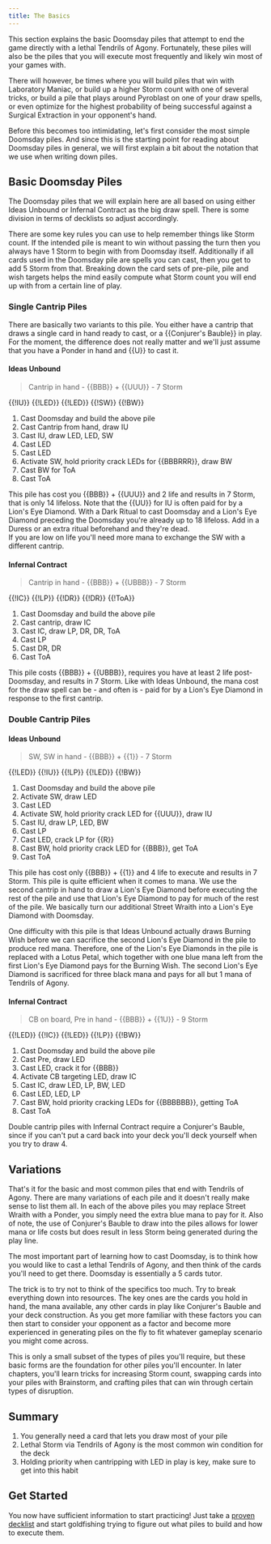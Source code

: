 ```yaml
---
title: The Basics
---
```


This section explains the basic Doomsday piles that attempt to end the game
directly with a lethal Tendrils of Agony. Fortunately, these piles will also be
the piles that you will execute most frequently and likely win most of your
games with.

There will however, be times where you will build piles that win with Laboratory
Maniac, or build up a higher Storm count with one of several tricks, or build a
pile that plays around Pyroblast on one of your draw spells, or even optimize
for the highest probability of being successful against a Surgical Extraction in
your opponent's hand.

Before this becomes too intimidating, let's first consider the most simple
Doomsday piles. And since this is the starting point for reading about Doomsday
piles in general, we will first explain a bit about the notation that we use
when writing down piles.

## Basic Doomsday Piles

The Doomsday piles that we will explain here are all based on using either Ideas
Unbound or Infernal Contract as the big draw spell. There is some division in
terms of decklists so adjust accordingly.

There are some key rules you can use to help remember things like Storm count.
If the intended pile is meant to win without passing the turn then you always
have 1 Storm to begin with from Doomsday itself. Additionally if all cards used
in the Doomsday pile are spells you can cast, then you get to add 5 Storm from
that. Breaking down the card sets of pre-pile, pile and wish targets helps the
mind easily compute what Storm count you will end up with from a certain line of
play.

### Single Cantrip Piles

There are basically two variants to this pile. You either have a cantrip that
draws a single card in hand ready to cast, or a {{Conjurer's Bauble}} in play. For
the moment, the difference does not really matter and we'll just assume that you
have a Ponder in hand and {{U}} to cast it.

#### Ideas Unbound

> Cantrip in hand - {{BBB}} + {{UUU}} - 7 Storm

<pile>{{!IU}} {{!LED}} {{!LED}} {{!SW}} {{!BW}}</pile>

1. Cast Doomsday and build the above pile
2. Cast Cantrip from hand, draw IU
3. Cast IU, draw LED, LED, SW
4. Cast LED
5. Cast LED
6. Activate SW, hold priority crack LEDs for {{BBBRRR}}, draw BW
7. Cast BW for ToA
8. Cast ToA

This pile has cost you {{BBB}} + {{UUU}} and 2 life and results in 7 Storm, that is
only 14 lifeloss. Note that the {{UU}} for IU is often paid for by a Lion's Eye
Diamond. With a Dark Ritual to cast Doomsday and a Lion's Eye Diamond preceding
the Doomsday you're already up to 18 lifeloss. Add in a Duress or an extra
ritual beforehand and they're dead.  
If you are low on life you'll need more mana to exchange the SW with a different
cantrip.

#### Infernal Contract

> Cantrip in hand - {{BBB}} + {{UBBB}} - 7 Storm

<pile>{{!IC}} {{!LP}} {{!DR}} {{!DR}} {{!ToA}}</pile>

1. Cast Doomsday and build the above pile
2. Cast cantrip, draw IC
3. Cast IC, draw LP, DR, DR, ToA
4. Cast LP
5. Cast DR, DR
6. Cast ToA

This pile costs {{BBB}} + {{UBBB}}, requires you have at least 2 life
post-Doomsday, and results in 7 Storm. Like with Ideas Unbound, the mana cost
for the draw spell can be - and often is - paid for by a Lion's Eye Diamond in
response to the first cantrip.

### Double Cantrip Piles

#### Ideas Unbound

> SW, SW in hand - {{BBB}} + {{1}} - 7 Storm

<pile>{{!LED}} {{!IU}} {{!LP}} {{!LED}} {{!BW}}</pile>

1. Cast Doomsday and build the above pile
2. Activate SW, draw LED
3. Cast LED
4. Activate SW, hold priority crack LED for {{UUU}}, draw IU
5. Cast IU, draw LP, LED, BW
6. Cast LP
7. Cast LED, crack LP for {{R}}
8. Cast BW, hold priority crack LED for {{BBB}}, get ToA
9. Cast ToA

This pile has cost only {{BBB}} + {{1}} and 4 life to execute and results in 7
Storm. This pile is quite efficient when it comes to mana. We use the second
cantrip in hand to draw a Lion's Eye Diamond before executing the rest of the
pile and use that Lion's Eye Diamond to pay for much of the rest of the pile. We
basically turn our additional Street Wraith into a Lion's Eye Diamond with
Doomsday.

One difficulty with this pile is that Ideas Unbound actually draws Burning Wish
before we can sacrifice the second Lion's Eye Diamond in the pile to produce red
mana. Therefore, one of the Lion's Eye Diamonds in the pile is replaced with a
Lotus Petal, which together with one blue mana left from the first Lion's Eye
Diamond pays for the Burning Wish. The second Lion's Eye Diamond is sacrificed
for three black mana and pays for all but 1 mana of Tendrils of Agony.

#### Infernal Contract

> CB on board, Pre in hand - {{BBB}} + {{1U}} - 9 Storm

<pile>{{!LED}} {{!IC}} {{!LED}} {{!LP}} {{!BW}}</pile>

1. Cast Doomsday and build the above pile
2. Cast Pre, draw LED
3. Cast LED, crack it for {{BBB}}
4. Activate CB targeting LED, draw IC
5. Cast IC, draw LED, LP, BW, LED
6. Cast LED, LED, LP
8. Cast BW, hold priority cracking LEDs for {{BBBBBB}}, getting ToA
9. Cast ToA

Double cantrip piles with Infernal Contract require a Conjurer's Bauble, since
if you can't put a card back into your deck you'll deck yourself when you try to
draw 4.

## Variations

That's it for the basic and most common piles that end with Tendrils of Agony.
There are many variations of each pile and it doesn't really make sense to list
them all. In each of the above piles you may replace Street Wraith with a
Ponder, you simply need the extra blue mana to pay for it. Also of note, the use
of Conjurer's Bauble to draw into the piles allows for lower mana or life costs
but does result in less Storm being generated during the play line.

The most important part of learning how to cast Doomsday, is to think how you
would like to cast a lethal Tendrils of Agony, and then think of the cards
you'll need to get there. Doomsday is essentially a 5 cards tutor.

The trick is to try not to think of the specifics too much. Try to break
everything down into resources. The key ones are the cards you hold in hand, the
mana available, any other cards in play like Conjurer's Bauble and your deck
construction. As you get more familiar with these factors you can then start to
consider your opponent as a factor and become more experienced in generating
piles on the fly to fit whatever gameplay scenario you might come across.

This is only a small subset of the types of piles you'll require, but these
basic forms are the foundation for other piles you'll encounter. In later
chapters, you'll learn tricks for increasing Storm count, swapping cards into
your piles with Brainstorm, and crafting piles that can win through certain
types of disruption.

## Summary

1. You generally need a card that lets you draw most of your pile
2. Lethal Storm via Tendrils of Agony is the most common win condition for the
   deck
3. Holding priority when cantripping with LED in play is key, make sure to get
   into this habit

## Get Started

You now have sufficient information to start practicing! Just take a [proven
decklist][decklists] and start goldfishing trying to figure out what piles to
build and how to execute them.

[decklists]: /appendices/decklists/
